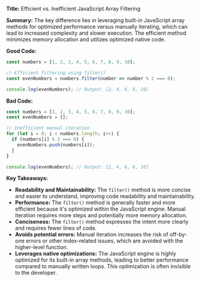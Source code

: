 **Title:** Efficient vs. Inefficient JavaScript Array Filtering

**Summary:** The key difference lies in leveraging built-in JavaScript array methods for optimized performance versus manually iterating, which can lead to increased complexity and slower execution.  The efficient method minimizes memory allocation and utilizes optimized native code.

**Good Code:**

```javascript
const numbers = [1, 2, 3, 4, 5, 6, 7, 8, 9, 10];

// Efficient filtering using filter()
const evenNumbers = numbers.filter(number => number % 2 === 0);

console.log(evenNumbers); // Output: [2, 4, 6, 8, 10]
```

**Bad Code:**

```javascript
const numbers = [1, 2, 3, 4, 5, 6, 7, 8, 9, 10];
const evenNumbers = [];

// Inefficient manual iteration
for (let i = 0; i < numbers.length; i++) {
  if (numbers[i] % 2 === 0) {
    evenNumbers.push(numbers[i]);
  }
}

console.log(evenNumbers); // Output: [2, 4, 6, 8, 10]
```


**Key Takeaways:**

* **Readability and Maintainability:** The `filter()` method is more concise and easier to understand, improving code readability and maintainability.
* **Performance:**  The `filter()` method is generally faster and more efficient because it's optimized within the JavaScript engine.  Manual iteration requires more steps and potentially more memory allocation.
* **Conciseness:**  The `filter()` method expresses the intent more clearly and requires fewer lines of code.
* **Avoids potential errors:** Manual iteration increases the risk of off-by-one errors or other index-related issues, which are avoided with the higher-level function.
* **Leverages native optimizations:** The JavaScript engine is highly optimized for its built-in array methods, leading to better performance compared to manually written loops.  This optimization is often invisible to the developer.

